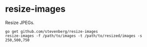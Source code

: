 # resize-images

Resize JPEGs.

    go get github.com/stevenberg/resize-images
    resize-images -f /path/to/images -t /path/to/resized/images -s 250,500,750
